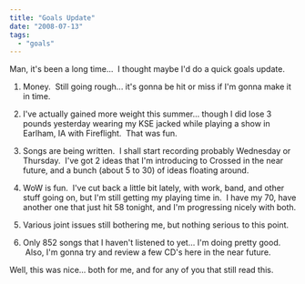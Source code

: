 ```yaml
---
title: "Goals Update"
date: "2008-07-13"
tags:
  - "goals"
---
```


Man, it's been a long time...  I thought maybe I'd do a quick goals update.

1) Money.  Still going rough... it's gonna be hit or miss if I'm gonna make it in time.

2) I've actually gained more weight this summer... though I did lose 3 pounds yesterday wearing my KSE jacked while playing a show in Earlham, IA with Fireflight.  That was fun.

3) Songs are being written.  I shall start recording probably Wednesday or Thursday.  I've got 2 ideas that I'm introducing to Crossed in the near future, and a bunch (about 5 to 30) of ideas floating around.

4) WoW is fun.  I've cut back a little bit lately, with work, band, and other stuff going on, but I'm still getting my playing time in.  I have my 70, have another one that just hit 58 tonight, and I'm progressing nicely with both.

5) Various joint issues still bothering me, but nothing serious to this point.

6) Only 852 songs that I haven't listened to yet... I'm doing pretty good.  Also, I'm gonna try and review a few CD's here in the near future.

Well, this was nice... both for me, and for any of you that still read this.
